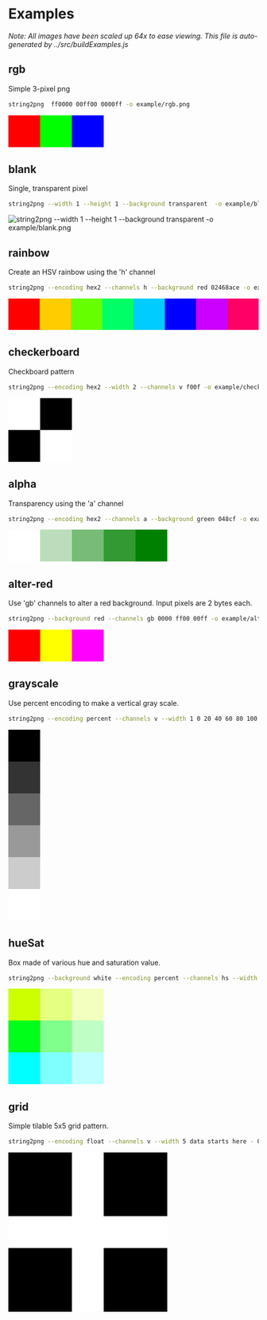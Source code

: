 # Examples

*Note: All images have been scaled up 64x to ease viewing. This file is
auto-generated by ../src/buildExamples.js*
## rgb

Simple 3-pixel png
``` sh
string2png  ff0000 00ff00 0000ff -o example/rgb.png
```
![string2png  ff0000 00ff00 0000ff -o example/rgb.png](rgb-enlarged.png)


## blank

Single, transparent pixel
``` sh
string2png --width 1 --height 1 --background transparent  -o example/blank.png
```
![string2png --width 1 --height 1 --background transparent  -o example/blank.png](blank-enlarged.png)


## rainbow

Create an HSV rainbow using the 'h' channel
``` sh
string2png --encoding hex2 --channels h --background red 02468ace -o example/rainbow.png
```
![string2png --encoding hex2 --channels h --background red 02468ace -o example/rainbow.png](rainbow-enlarged.png)


## checkerboard

Checkboard pattern
``` sh
string2png --encoding hex2 --width 2 --channels v f00f -o example/checkerboard.png
```
![string2png --encoding hex2 --width 2 --channels v f00f -o example/checkerboard.png](checkerboard-enlarged.png)


## alpha

Transparency using the 'a' channel
``` sh
string2png --encoding hex2 --channels a --background green 048cf -o example/alpha.png
```
![string2png --encoding hex2 --channels a --background green 048cf -o example/alpha.png](alpha-enlarged.png)


## alter-red

Use 'gb' channels to alter a red background. Input pixels are 2 bytes each.
``` sh
string2png --background red --channels gb 0000 ff00 00ff -o example/alter-red.png
```
![string2png --background red --channels gb 0000 ff00 00ff -o example/alter-red.png](alter-red-enlarged.png)


## grayscale

Use percent encoding to make a vertical gray scale.
``` sh
string2png --encoding percent --channels v --width 1 0 20 40 60 80 100 -o example/grayscale.png
```
![string2png --encoding percent --channels v --width 1 0 20 40 60 80 100 -o example/grayscale.png](grayscale-enlarged.png)


## hueSat

Box made of various hue and saturation value.
``` sh
string2png --background white --encoding percent --channels hs --width 3 20 100  20 50  20 25   35 100  35 50  35 25   50 100  50 50  50 25 -o example/hueSat.png
```
![string2png --background white --encoding percent --channels hs --width 3 20 100  20 50  20 25   35 100  35 50  35 25   50 100  50 50  50 25 -o example/hueSat.png](hueSat-enlarged.png)


## grid

Simple tilable 5x5 grid pattern.
``` sh
string2png --encoding float --channels v --width 5 data starts here - 0 0 1 0 0  0 0 1 0 0  1 1 1 1 1  0 0 1 0 0  0 0 1 0 0 -o example/grid.png
```
![string2png --encoding float --channels v --width 5 data starts here - 0 0 1 0 0  0 0 1 0 0  1 1 1 1 1  0 0 1 0 0  0 0 1 0 0 -o example/grid.png](grid-enlarged.png)
